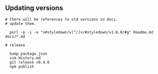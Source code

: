 Updating versions
-----------------

    # there will be references to old versions in docs.
    # update them.

      perl -p -i -e "s#styledown/v[^/]+/#styledown/v1.0.0/#g" Readme.md docs/*.md

    # release

      bump package.json
      vim History.md
      git release v0.4.0
      npm publish
